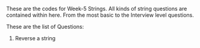 These are the codes for Week-5 Strings.
All kinds of string questions are contained within here.
From the most basic to the Interview level questions.

These are the list of Questions:
1) Reverse a string

